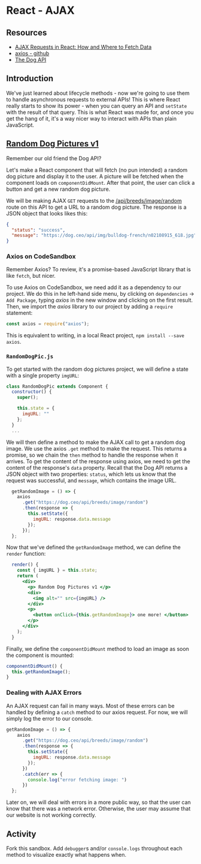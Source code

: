 # React - AJAX

## Resources

* [AJAX Requests in React: How and Where to Fetch Data](https://daveceddia.com/ajax-requests-in-react/)
* [axios - github](https://github.com/axios/axios)
* [The Dog API](https://dog.ceo/dog-api/)

## Introduction

We've just learned about lifecycle methods - now we're going to use them to handle asynchronous requests to external APIs! This is where React really starts to show its power - when you can query an API and `setState` with the result of that query. This is what React was made for, and once you get the hang of it, it's a way nicer way to interact with APIs than plain JavaScript.

## [Random Dog Pictures v1](https://codesandbox.io/s/m4oz8yqlvx)

Remember our old friend the Dog API?

Let's make a React component that will fetch (no pun intended) a random dog picture and display it to the user. A picture will be fetched when the component loads on `componentDidMount`. After that point, the user can click a button and get a new random dog picture.

We will be making AJAX `GET` requests to the [/api/breeds/image/random](https://dog.ceo/api/breeds/image/random) route on this API to get a URL to a random dog picture. The response is a JSON object that looks likes this:

```JSON
{
  "status": "success",
  "message": "https://dog.ceo/api/img/bulldog-french/n02108915_618.jpg"
}
```

### Axios on CodeSandbox

Remember Axios? To review, it's a promise-based JavaScript library that is like `fetch`, but nicer.

To use Axios on CodeSandbox, we need add it as a dependency to our project. We do this in he left-hand side menu, by clicking on `dependencies` -> `Add Package`, typing _axios_ in the new window and clicking on the first result. Then, we import the _axios_ library to our project by adding a `require` statement:

```js
const axios = require("axios");
```

This is equivalent to writing, in a local React project, `npm install --save axios`.

### `RandomDogPic.js`

To get started with the random dog pictures project, we will define a state with a single property `imgURL`:

```jsx
class RandomDogPic extends Component {
  constructor() {
    super();

    this.state = {
      imgURL: ""
    };
  }
  ...
```

We will then define a method to make the AJAX call to get a random dog image. We use the axios `.get` method to make the request. This returns a promise, so we chain the `then` method to handle the response when it arrives. To get the content of the response using axios, we need to get the content of the response's `data` property. Recall that the Dog API returns a JSON object with two properties: `status`, which lets us know that the request was successful, and `message`, which contains the image URL.

```jsx
  getRandomImage = () => {
    axios
      .get("https://dog.ceo/api/breeds/image/random")
      .then(response => {
        this.setState({
          imgURL: response.data.message
        });
      });
  };
```

Now that we've defined the `getRandomImage` method, we can define the `render` function:

```jsx
  render() {
    const { imgURL } = this.state;
    return (
      <div>
        <p> Random Dog Pictures v1 </p>
        <div>
          <img alt="" src={imgURL} />
        </div>
        <p>
          <button onClick={this.getRandomImage}> one more! </button>
        </p>
      </div>
    );
  }
```

Finally, we define the `componentDidMount` method to load an image as soon the component is mounted:

```js
componentDidMount() {
  this.getRandomImage();
}
```

### Dealing with AJAX Errors

An AJAX request can fail in many ways. Most of these errors can be handled by defining a `catch` method to our axios request. For now, we will simply log the error to our console.

```jsx
getRandomImage = () => {
    axios
      .get("https://dog.ceo/api/breeds/image/random")
      .then(response => {
        this.setState({
          imgURL: response.data.message
        });
      })
      .catch(err => {
        console.log("error fetching image: ")
      })
  };
```

Later on, we will deal with errors in a more public way, so that the user can know that there was a network error. Otherwise, the user may assume that our website is not working correctly.

## Activity

Fork this sandbox. Add `debugger`s and/or `console.logs` throughout each method to visualize exactly what happens when.
